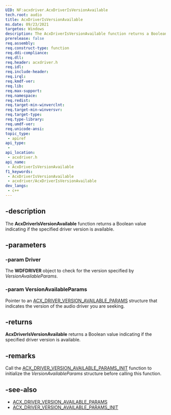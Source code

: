 ```yaml
---
UID: NF:acxdriver.AcxDriverIsVersionAvailable
tech.root: audio
title: AcxDriverIsVersionAvailable
ms.date: 09/23/2021
targetos: Windows
description: The AcxDriverIsVersionAvailable function returns a Boolean value indicating if the specified driver version is available.
prerelease: false
req.assembly: 
req.construct-type: function
req.ddi-compliance: 
req.dll: 
req.header: acxdriver.h
req.idl: 
req.include-header: 
req.irql: 
req.kmdf-ver: 
req.lib: 
req.max-support: 
req.namespace: 
req.redist: 
req.target-min-winverclnt: 
req.target-min-winversvr: 
req.target-type: 
req.type-library: 
req.umdf-ver: 
req.unicode-ansi: 
topic_type:
 - apiref
api_type:
 - 
api_location:
 - acxdriver.h
api_name:
 - AcxDriverIsVersionAvailable
f1_keywords:
 - AcxDriverIsVersionAvailable
 - acxdriver/AcxDriverIsVersionAvailable
dev_langs:
 - c++
---
```


## -description

The **AcxDriverIsVersionAvailable** function returns a Boolean value indicating if the specified driver version is available.

## -parameters

### -param Driver

The **WDFDRIVER** object to check for the version specified by *VersionAvailableParams*.

### -param VersionAvailableParams

Pointer to an [ACX_DRIVER_VERSION_AVAILABLE_PARAMS](ns-acxdriver-acx_driver_version_available_params.md) structure that indicates the version of the audio driver you are seeking.

## -returns

**AcxDriverIsVersionAvailable** returns a Boolean value indicating if the specified driver version is available.

## -remarks

Call the [ACX_DRIVER_VERSION_AVAILABLE_PARAMS_INIT](nf-acxdriver-acx_driver_version_available_params_init.md) function to initialize the *VersionAvailableParams* structure before calling this function.

## -see-also

* [ACX_DRIVER_VERSION_AVAILABLE_PARAMS](ns-acxdriver-acx_driver_version_available_params.md)
* [ACX_DRIVER_VERSION_AVAILABLE_PARAMS_INIT](nf-acxdriver-acx_driver_version_available_params_init.md)
